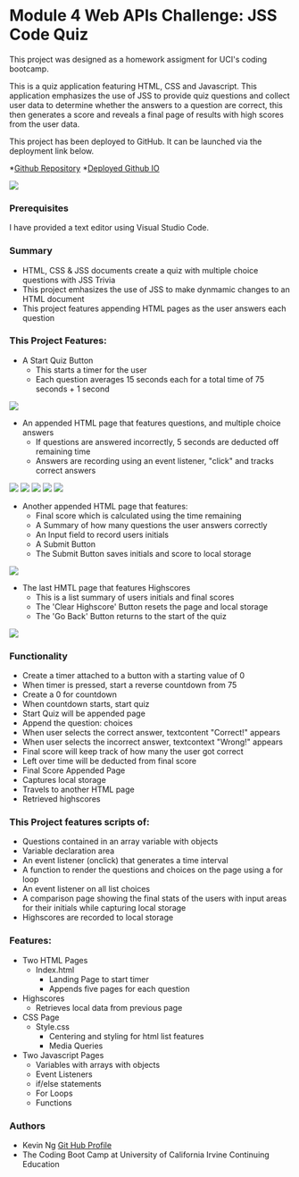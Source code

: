 # Module 4 Web APIs Challenge: JSS Code Quiz

This project was designed as a homework assigment for UCI's coding bootcamp.

This is a quiz application featuring HTML, CSS and Javascript. This application emphasizes the use of JSS to provide quiz questions and collect user data to determine whether the answers to a question are correct, this then generates a score and reveals a final page of results with high scores from the user data. 

This project has been deployed to GitHub. It can be launched via the deployment link below. 

*[Github Repository](https://github.com/KevinNg2/JSS-Code-Quiz)
*[Deployed Github IO](http://127.0.0.1:5500/01-Class-Content/04-Web-APIs/02-Challenge/Assets/index.html)

![](04-web-apis-homework-demo.gif)

### Prerequisites

I have provided a text editor using Visual Studio Code.

### Summary 
* HTML, CSS & JSS documents create a quiz with multiple choice questions with JSS Trivia
* This project emhasizes the use of JSS to make dynmamic changes to an HTML document
* This project features appending HTML pages as the user answers each question

### This Project Features:
* A Start Quiz Button
  * This starts a timer for the user
  * Each question averages 15 seconds each for a total time of 75 seconds + 1 second

![](assets/images/../../images/Coding%20Quiz%20Challenge%20home%20page.png)

 * An appended HTML page that features questions, and multiple choice answers
   * If questions are answered incorrectly, 5 seconds are deducted off remaining time
   * Answers are recording using an event listener, "click" and tracks correct answers

![](assets/../images/Question%201%20CQC.png)
![](assets/../images/Question%202%20CQC.png)
![](assets/../images/Question%203%20CQC.png)
![](assets/../images/Question%204%20CQC.png)
![](assets/../images/Question%205%20CQC.png)

* Another appended HTML page that features:
  * Final score which is calculated using the time remaining
  * A Summary of how many questions the user answers correctly
  * An Input field to record users initials
  * A Submit Button
  * The Submit Button saves initials and score to local storage

![](assets/../images/Final%20Score-Initials.png)

* The last HMTL page that features Highscores
    * This is a list summary of users initials and final scores
    * The 'Clear Highscore' Button resets the page and local storage
    * The 'Go Back' Button returns to the start of the quiz

![](assets/../images/Highscores.png)
### Functionality
* Create a timer attached to a button with a starting value of 0
* When timer is pressed, start a reverse countdown from 75
* Create a 0 for countdown
* When countdown starts, start quiz
* Start Quiz will be appended page
* Append the question: choices
* When user selects the correct answer, textcontent "Correct!" appears
* When user selects the incorrect answer, textcontext "Wrong!" appears
* Final score will keep track of how many the user got correct
* Left over time will be deducted from final score
* Final Score Appended Page
* Captures local storage
* Travels to another HTML page
* Retrieved highscores

### This Project features scripts of: 
* Questions contained in an array variable with objects
* Variable declaration area
* An event listener (onclick) that generates a time interval
* A function to render the questions and choices on the page using a for loop
* An event listener on all list choices
* A comparison page showing the final stats of the users with input areas for their initials while capturing local storage
* Highscores are recorded to local storage

### Features:
* Two HTML Pages
  * Index.html
    * Landing Page to start timer
    * Appends five pages for each question
* Highscores
  * Retrieves local data from previous page
* CSS Page
  * Style.css
    * Centering and styling for html list features
    * Media Queries
* Two Javascript Pages
  * Variables with arrays with objects
  * Event Listeners
  * if/else statements
  * For Loops
  * Functions

### Authors
* Kevin Ng [Git Hub Profile](https://github.com/KevinNg2)
* The Coding Boot Camp at University of California Irvine Continuing Education 